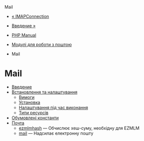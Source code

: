 Mail

-   [« IMAPConnection](class.imap-connection.html)
    
-   [Введение »](intro.mail.md)
    
-   [PHP Manual](index.md)
    
-   [Модулі для роботи з поштою](refs.remote.mail.md)
    
-   Mail
    

# Mail

-   [Введение](intro.mail.md)
-   [Встановлення та налаштування](mail.setup.md)
    -   [Вимоги](mail.requirements.md)
    -   [Установка](mail.installation.md)
    -   [Налаштування під час виконання](mail.configuration.md)
    -   [Типи ресурсів](mail.resources.md)
-   [Обумовлені константи](mail.constants.md)
-   [Почта](ref.mail.md)
    -   [ezmlmhash](function.ezmlm-hash.html) — Обчислює хеш-суму, необхідну для EZMLM
    -   [mail](function.mail.md) — Надсилає електронну пошту
